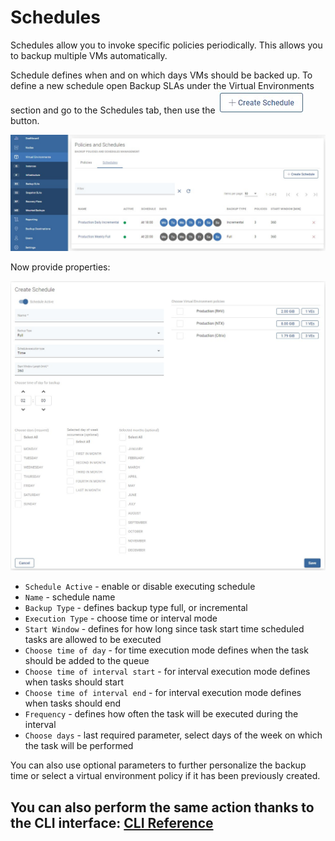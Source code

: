 # Schedules

Schedules allow you to invoke specific policies periodically. This allows you to backup multiple VMs automatically.

Schedule defines when and on which days VMs should be backed up. To define a new schedule open Backup SLAs under the Virtual Environments section and go to the Schedules tab, then use the ![](../../../.gitbook/assets/create-schedule.jpg) button.

![](../../../.gitbook/assets/backup-sla-schedules.jpg)

Now provide properties:

![](../../../.gitbook/assets/backup-sla-schedules-create.jpg)

* `Schedule Active` - enable or disable executing schedule
* `Name` - schedule name
* `Backup Type` - defines backup type full, or incremental
* `Execution Type` - choose time or interval mode
* `Start Window` - defines for how long since task start time scheduled tasks are allowed to be executed
* `Choose time of day` - for time execution mode defines when the task should be added to the queue
* `Choose time of interval start` - for interval execution mode defines when tasks should start
* `Choose time of interval end` - for interval execution mode defines when tasks should end
* `Frequency` - defines how often the task will be executed during the interval
* `Choose days` - last required parameter, select days of the week on which the task will be performed

You can also use optional parameters to further personalize the backup time or select a virtual environment policy if it has been previously created.

## You can also perform the same action thanks to the CLI interface: [CLI Reference]()

